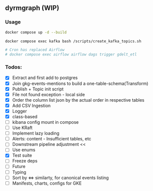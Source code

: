 ## dyrmgraph (WIP)
### Usage
```bash
docker compose up -d --build

docker compose exec kafka bash /scripts/create_kafka_topics.sh

# Cron has replaced Airflow
# docker compose exec airflow airflow dags trigger gdelt_etl
```

### Todos:
- [x] Extract and first add to postgres
- [x] Join gkg-events-mentions to build a one-table-schema(Transform)
- [x] Publish + Topic init script
- [x] File not found exception - local side
- [x] Order the column list json by the actual order in respective tables
- [x] Add CSV Ingestion
- [x] Logger
- [x] class-based
- [ ] kibana config mount in compose
- [ ] Use KRaft
- [ ] Implement lazy loading
- [ ] Alerts: content - Insufficient tables, etc
- [ ] Downstream pipeline adjustment << 
- [ ] Use enums
- [x] Test suite
- [ ] Freeze deps
- [ ] Future
- [ ] Typing
- [ ] Sort by <=> similarty, for canonical events listing
- [ ] Manifests, charts, configs for GKE